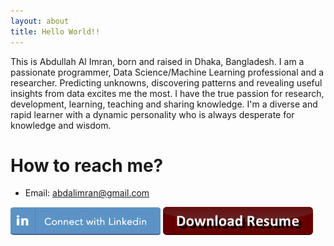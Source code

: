 ```yaml
---
layout: about
title: Hello World!!
---
```

This is Abdullah Al Imran, born and raised in Dhaka, Bangladesh. I am a passionate programmer, Data Science/Machine Learning professional and a researcher. Predicting unknowns, discovering patterns and revealing useful insights from data excites me the most. I have the true passion for research, development, learning, teaching and sharing knowledge. I'm a diverse and rapid learner with a dynamic personality who is always desperate for knowledge and wisdom.

# How to reach me?
* Email: [abdalimran@gmail.com](mailto:abdalimran@gmail.com)

[![button alt btn](images/connect-linkedin.png)](https://linkedin.com/in/abdalimran)
[![button alt btn](images/download-resume.png)](https://drive.google.com/file/d/1QrH3CnVWyOz_WeEwpPDeQcis_HNIyn3O/view?usp=sharing)
